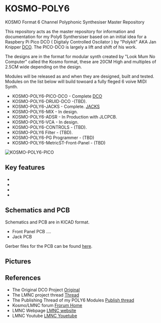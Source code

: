 # KOSMO-POLY6
KOSMO Format 6 Channel Polyphonic Synthesiser Master Repository 

This repository acts as the master repository for information and documentation for my Poly6 Synthersiser based on an initial idea for a Raspbery Pi Pico DCO ( Digitaly Controlled Oscilator ) by "Polykit" AKA Jan Knipper [DCO](https://github.com/polykit/pico-dco). The PICO-DCO is largely a lift and shift of his work.

The designs are in the format for modular synth created by "Look Mum No Computer" called the Kosmo format, these are 20CM High and multiples of 2.5CM wide depending on the design. 

Modules will be released as and when they are designed, built and tested. Modules on the list below will build towoard a fully fleged 6 voive MIDI Synth.

- KOSMO-POLY6-PICO-DCO - Complete [ DCO ](https://github.com/twinturbo/KOSMO-POLY6-PICO-DCO)
- KOSMO-POLY6-DRUID-DCO -(TBD).
- KOSMO-POLY6-JACKS - Complete. [ JACKS ](https://github.com/twinturbo/KOSMO-POLY6-JACKS)
- KOSMO-POLY6-MIX - In design.
- KOSMO-POLY6-ADSR - In Production with JLCPCB.
- KOSMO-POLY6-VCA - In design.
- KOSMO-POLY6-CONTROLS - (TBD).
- KOSMO-POLY6 Filter - (TBD).
- KOSMO-POLY6-PG Programmer - (TBD)
- KOSMO-POLY6-MetricST-Front-Panel - (TBD)

![KOSMO-POLY6-PICO](/Documentation/MODULE-FP.png)

## Key features

- 
- 
- 
- 

## Schematics and PCB
Schematics and PCB are in KICAD format.

- Front Panel PCB ....
- Jack PCB 

Gerber files for the PCB can be found [here](HARDWARE\PCB-PRINTS).

## Pictures


## References
- The Original DCO Project [ Original ](https://github.com/polykit/pico-dco)
- The LMNC project thread [ Thread ](https://lookmumnocomputer.discourse.group/t/kosmoing-the-polykit-dco/5878)
- The Publishing Thread of my POLY6 Modules [ Publish thread ](https://lookmumnocomputer.discourse.group/t/kosmo-poly6-releases/5962)
- Kosmo/LMNC forum [ Frorum Home ](https://lookmumnocomputer.discourse.group/)
- LMNC Webpage [ LMNC website](https://www.lookmumnocomputer.com/)
- LMNC Youtube [ LMNC Youetube](https://www.youtube.com/c/LOOKMUMNOCOMPUTER/videos)
